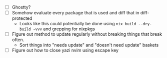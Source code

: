 - [ ] Ghostty?
- [ ] Somehow evaluate every package that is used and diff that in diff-protected
    - Looks like this could potentially be done using `nix build --dry-build -vvv` and grepping for nixpkgs
- [ ] Figure out method to update regularly without breaking things that break often.
    - Sort things into "needs update" and "doesn't need update" baskets
- [ ] Figure out how to close yazi nvim using escape key
